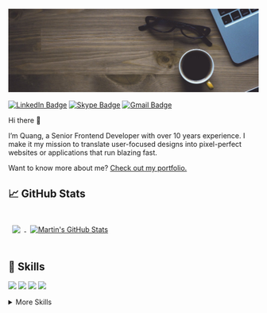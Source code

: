 [![Q's GitHub Banner](./assets/GitHubHeader.jpg)](mailto:ptquang86@gmail.com)

[![LinkedIn Badge](https://img.shields.io/badge/LinkedIn-Profile-informational?style=flat&logo=linkedin&logoColor=white&color=0D76A8)](https://www.linkedin.com/in/quang-pt/)
[![Skype Badge](https://img.shields.io/badge/Skype-Profile-00aff0?style=flat&logo=skype&logoColor=white&color=00aff0)](skype:ptquang86?chat)
[![Gmail Badge](https://img.shields.io/badge/Gmail-Profile-red?style=flat&logo=skype&logoColor=white&color=red)](mailto:ptquang86@gmail.com)

Hi there 👋

I’m Quang, a Senior Frontend Developer with over 10 years experience.
I make it my mission to translate user-focused designs into pixel-perfect websites or applications that run blazing fast.

Want to know more about me? [Check out my portfolio.](https://www.linkedin.com/in/quang-pt/)

## &#x1f4c8; GitHub Stats

<br>

<a href="https://github.com/ezcafe">
  <img align="center" style="margin:0.5rem" src="https://github-readme-stats.vercel.app/api/top-langs/?username=ezcafe&hide=html,css&title_color=ffffff&text_color=c9cacc&icon_color=4AB197&bg_color=1A2B34" />
</a>

<a href="https://github.com/ezcafe">
  <img align="center" style="margin:0.5rem" src="https://github-readme-stats.vercel.app/api?username=ezcafe&show_icons=true&line_height=27&count_private=true&title_color=ffffff&text_color=c9cacc&icon_color=4AB097&bg_color=1A2B34" alt="Martin's GitHub Stats" />
</a>

<br>
<br>

## 💼 Skills

![](https://img.shields.io/badge/Code-React-informational?style=flat&logo=react&logoColor=white&color=4AB197)
![](https://img.shields.io/badge/Code-Redux-informational?style=flat&logo=Redux&logoColor=white&color=4AB197)
![](https://img.shields.io/badge/Code-JavaScript-informational?style=flat&logo=JavaScript&logoColor=white&color=4AB197)
![](https://img.shields.io/badge/Code-TypeScript-informational?style=flat&logo=TypeScript&logoColor=white&color=4AB197)

<details>
<summary>More Skills</summary>
<br>

![](https://img.shields.io/badge/Style-CSS-informational?style=flat&logo=css3&logoColor=white&color=4AB197)
![](https://img.shields.io/badge/Style-Sass-informational?style=flat&logo=Sass&logoColor=white&color=4AB197)

<br>

![](https://img.shields.io/badge/Test-Jest-informational?style=flat&logo=jest&logoColor=white&color=4AB197)
![](https://img.shields.io/badge/Test-TestCafe-informational?style=flat&logo=TestCafe&logoColor=white&color=404142)

<br>

![](https://img.shields.io/badge/Tools-Postman-informational?style=flat&logo=Postman&logoColor=white&color=4AB197)
![](https://img.shields.io/badge/Tools-Photoshop-informational?style=flat&logo=Adobe-Photoshop&logoColor=white&color=4AB197)
![](https://img.shields.io/badge/Tools-GitHub-informational?style=flat&logo=GitHub&logoColor=white&color=4AB197)
![](https://img.shields.io/badge/Tools-Jira-informational?style=flat&logo=Jira-Software&logoColor=white&color=4AB197)

</details>

<br>
